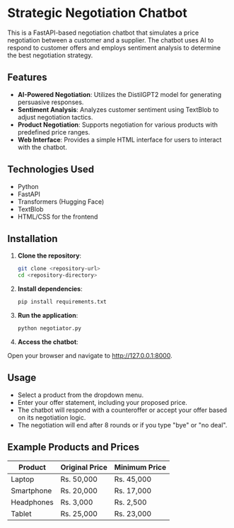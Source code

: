 # Strategic Negotiation Chatbot

This is a FastAPI-based negotiation chatbot that simulates a price negotiation between a customer and a supplier. The chatbot uses AI to respond to customer offers and employs sentiment analysis to determine the best negotiation strategy.

## Features

- **AI-Powered Negotiation**: Utilizes the DistilGPT2 model for generating persuasive responses.
- **Sentiment Analysis**: Analyzes customer sentiment using TextBlob to adjust negotiation tactics.
- **Product Negotiation**: Supports negotiation for various products with predefined price ranges.
- **Web Interface**: Provides a simple HTML interface for users to interact with the chatbot.

## Technologies Used

- Python
- FastAPI
- Transformers (Hugging Face)
- TextBlob
- HTML/CSS for the frontend

## Installation

1. **Clone the repository**:

   ```bash
   git clone <repository-url>
   cd <repository-directory>
   
2. **Install dependencies**:

   ```bash
   pip install requirements.txt

3. **Run the application**:

   ```bash
   python negotiator.py

4. **Access the chatbot**:

Open your browser and navigate to http://127.0.0.1:8000.


## Usage

- Select a product from the dropdown menu.
- Enter your offer statement, including your proposed price.
- The chatbot will respond with a counteroffer or accept your offer based on its negotiation logic.
- The negotiation will end after 8 rounds or if you type "bye" or "no deal".

## Example Products and Prices

| Product      | Original Price | Minimum Price |
|--------------|----------------|---------------|
| Laptop       | Rs. 50,000    | Rs. 45,000    |
| Smartphone   | Rs. 20,000    | Rs. 17,000    |
| Headphones   | Rs. 3,000     | Rs. 2,500     |
| Tablet       | Rs. 25,000    | Rs. 23,000    |
